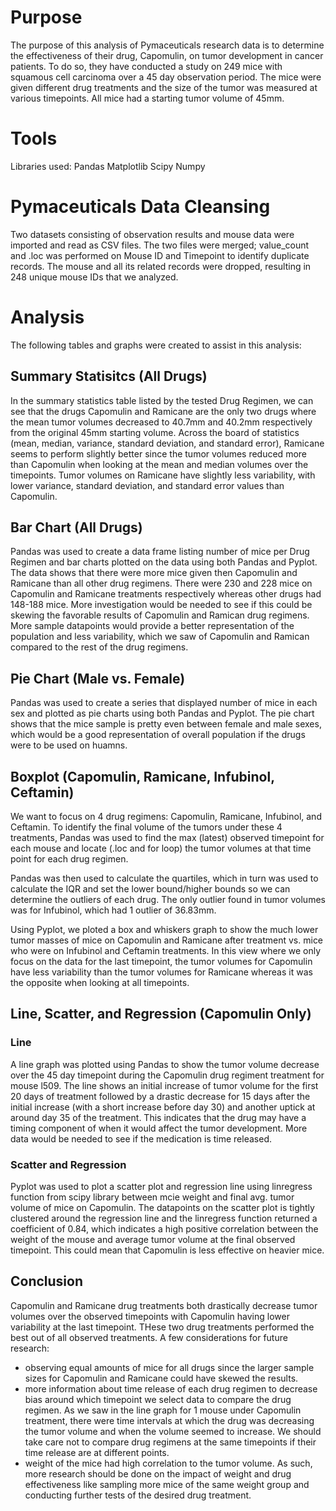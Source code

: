 # Purpose #
The purpose of this analysis of Pymaceuticals research data is to determine the effectiveness of their drug, Capomulin, on tumor development in cancer patients. To do so, they have conducted a study on 249 mice with squamous cell carcinoma over a 45 day observation period. The mice were given different drug treatments and the size of the tumor was measured at various timepoints. All mice had a starting tumor volume of 45mm.
# Tools #
Libraries used:
    Pandas
    Matplotlib
    Scipy
    Numpy
# Pymaceuticals Data Cleansing #
Two datasets consisting of observation results and mouse data were imported and read as CSV files. The two files were merged; value_count and .loc was performed on Mouse ID and Timepoint to identify duplicate records. The mouse and all its related records were dropped, resulting in 248 unique mouse IDs that we analyzed.

# Analysis #
The following tables and graphs were created to assist in this analysis:
## Summary Statisitcs (All Drugs) ##
In the summary statistics table listed by the tested Drug Regimen, we can see that the drugs Capomulin and Ramicane are the only two drugs where the mean tumor volumes decreased to 40.7mm and 40.2mm respectively from the original 45mm starting volume. Across the board of statistics (mean, median, variance, standard deviation, and standard error), Ramicane seems to perform slightly better since the tumor volumes reduced more than Capomulin when looking at the mean and median volumes over the timepoints. Tumor volumes on Ramicane have slightly less variability, with lower variance, standard deviation, and standard error values than Capomulin. 
## Bar Chart (All Drugs) ##
Pandas was used to create a data frame listing number of mice per Drug Regimen and bar charts plotted on the data using both Pandas and Pyplot. The data shows that there were more mice given then Capomulin and Ramicane than all other drug regimens.  There were 230 and 228 mice on Capomulin and Ramicane treatments respectively whereas other drugs had 148-188 mice. More investigation would be needed to see if this could be skewing the favorable results of Capomulin and Ramican drug regimens. More sample datapoints would provide a better representation of the population and less variability, which we saw of Capomulin and Ramican compared to the rest of the drug regimens. 
## Pie Chart (Male vs. Female) ##
Pandas was used to create a series that displayed number of mice in each sex and plotted as pie charts using both Pandas and Pyplot. The pie chart shows that the mice sample is pretty even between female and male sexes, which would be a good representation of overall population if the drugs were to be used on huamns.
## Boxplot (Capomulin, Ramicane, Infubinol, Ceftamin) ##
We want to focus on 4 drug regimens: Capomulin, Ramicane, Infubinol, and Ceftamin. To identify the final volume of the tumors under these 4 treatments, Pandas was used to find the max (latest) observed timepoint for each mouse and locate (.loc and for loop) the tumor volumes at that time point for each drug regimen. 

Pandas was then used to calculate the quartiles, which in turn was used to calculate the IQR and set the lower bound/higher bounds so we can determine the outliers of each drug. The only outlier found in tumor volumes was for Infubinol, which had 1 outlier of 36.83mm. 

Using Pyplot, we ploted a box and whiskers graph to show the much lower tumor masses of mice on Capomulin and Ramicane after treatment vs. mice who were on Infubinol and Ceftamin treatments. In this view where we only focus on the data for the last timepoint, the tumor volumes for Capomulin have less variability than the tumor volumes for Ramicane whereas it was the opposite when looking at all timepoints. 
## Line, Scatter, and Regression (Capomulin Only) ##
### Line ###
A line graph was plotted using Pandas to show the tumor volume decrease over the 45 day timepoint during the Capomulin drug regiment treatment for mouse l509. The line shows an initial increase of tumor volume for the first 20 days of treatment followed by a drastic decrease for 15 days after the initial increase (with a short increase before day 30) and another uptick at around day 35 of the treatment. This indicates that the drug may have a timing component of when it would affect the tumor development. More data would be needed to see if the medication is time released. 

### Scatter and Regression ###
Pyplot was used to plot a scatter plot and regression line using linregress function from scipy library between mcie weight and final avg. tumor volume of mice on Capomulin. The datapoints on the scatter plot is tightly clustered around the regression line and the linregress function returned a coefficient of 0.84, which indicates a high positive correlation between the weight of the mouse and average tumor volume at the final observed timepoint. This could mean that Capomulin is less effective on heavier mice. 

## Conclusion ##
Capomulin and Ramicane drug treatments both drastically decrease tumor volumes over the observed timepoints with Capomulin having lower variability at the last timepoint. THese two drug treatments performed the best out of all observed treatments. A few considerations for future research: 
- observing equal amounts of mice for all drugs since the larger sample sizes for Capomulin and Ramicane could have skewed the results.
- more information about time release of each drug regimen to decrease bias around which timepoint we select data to compare the drug regimen. As we saw in the line graph for 1 mouse under Capomulin treatment, there were time intervals at which the drug was decreasing the tumor volume and when the volume seemed to increase. We should take care not to compare drug regimens at the same timepoints if their time release are at different points.
- weight of the mice had high correlation to the tumor volume. As such, more research should be done on the impact of weight and drug effectiveness like sampling more mice of the same weight group and conducting further tests of the desired drug treatment.


